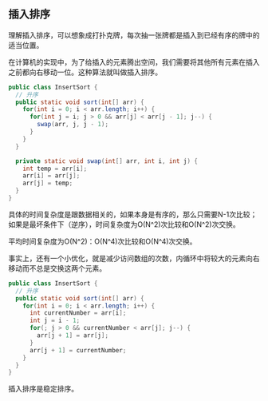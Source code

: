 ## 插入排序

理解插入排序，可以想象成打扑克牌，每次抽一张牌都是插入到已经有序的牌中的适当位置。

在计算机的实现中，为了给插入的元素腾出空间，我们需要将其他所有元素在插入之前都向右移动一位。这种算法就叫做插入排序。

```java
public class InsertSort {
  // 升序
  public static void sort(int[] arr) {
    for(int i = 0; i < arr.length; i++) {
      for(int j = i; j > 0 && arr[j] < arr[j - 1]; j--) {
        swap(arr, j, j - 1);
      }
    }
  }

  private static void swap(int[] arr, int i, int j) {
    int temp = arr[i];
    arr[i] = arr[j];
    arr[j] = temp;
  }
}
```

具体的时间复杂度是跟数据相关的，如果本身是有序的，那么只需要N-1次比较；如果是最坏条件下（逆序），时间复杂度为O(N^2)次比较和O(N^2)次交换。

平均时间复杂度为O(N^2)：O(N^4)次比较和O(N^4)次交换。

事实上，还有一个小优化，就是减少访问数组的次数，内循环中将较大的元素向右移动而不总是交换这两个元素。

```java
public class InsertSort {
  // 升序
  public static void sort(int[] arr) {
    for(int i = 0; i < arr.length; i++) {
      int currentNumber = arr[i];
      int j = i - 1;
      for(; j > 0 && currentNumber < arr[j]; j--) {
        arr[j + 1] = arr[j];
      }
      arr[j + 1] = currentNumber;
    }
  }
}
```
插入排序是稳定排序。
